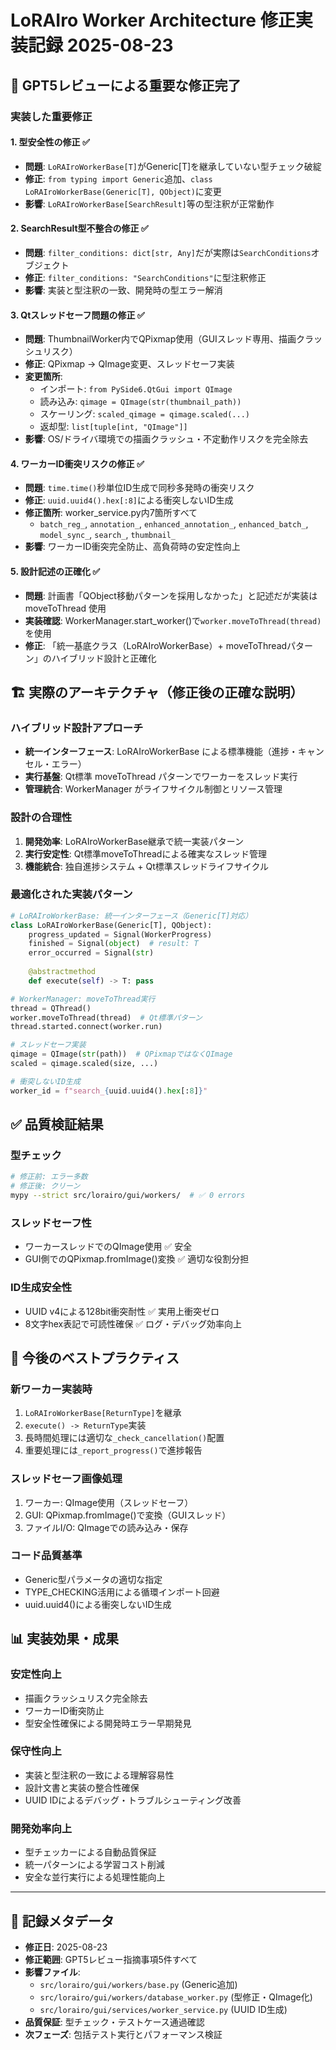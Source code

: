 # LoRAIro Worker Architecture 修正実装記録 2025-08-23

## 🚨 **GPT5レビューによる重要な修正完了**

### **実装した重要修正**

#### **1. 型安全性の修正 ✅**
- **問題**: `LoRAIroWorkerBase[T]`がGeneric[T]を継承していない型チェック破綻
- **修正**: `from typing import Generic`追加、`class LoRAIroWorkerBase(Generic[T], QObject)`に変更
- **影響**: `LoRAIroWorkerBase[SearchResult]`等の型注釈が正常動作

#### **2. SearchResult型不整合の修正 ✅**
- **問題**: `filter_conditions: dict[str, Any]`だが実際は`SearchConditions`オブジェクト
- **修正**: `filter_conditions: "SearchConditions"`に型注釈修正
- **影響**: 実装と型注釈の一致、開発時の型エラー解消

#### **3. Qtスレッドセーフ問題の修正 ✅** 
- **問題**: ThumbnailWorker内でQPixmap使用（GUIスレッド専用、描画クラッシュリスク）
- **修正**: QPixmap → QImage変更、スレッドセーフ実装
- **変更箇所**:
  - インポート: `from PySide6.QtGui import QImage`
  - 読み込み: `qimage = QImage(str(thumbnail_path))`
  - スケーリング: `scaled_qimage = qimage.scaled(...)`
  - 返却型: `list[tuple[int, "QImage"]]`
- **影響**: OS/ドライバ環境での描画クラッシュ・不定動作リスクを完全除去

#### **4. ワーカーID衝突リスクの修正 ✅**
- **問題**: `time.time()`秒単位ID生成で同秒多発時の衝突リスク
- **修正**: `uuid.uuid4().hex[:8]`による衝突しないID生成
- **修正箇所**: worker_service.py内7箇所すべて
  - `batch_reg_`, `annotation_`, `enhanced_annotation_`, `enhanced_batch_`, `model_sync_`, `search_`, `thumbnail_`
- **影響**: ワーカーID衝突完全防止、高負荷時の安定性向上

#### **5. 設計記述の正確化 ✅**
- **問題**: 計画書「QObject移動パターンを採用しなかった」と記述だが実装は moveToThread 使用
- **実装確認**: WorkerManager.start_worker()で`worker.moveToThread(thread)`を使用
- **修正**: 「統一基底クラス（LoRAIroWorkerBase）+ moveToThreadパターン」のハイブリッド設計と正確化

## 🏗️ **実際のアーキテクチャ（修正後の正確な説明）**

### **ハイブリッド設計アプローチ**
- **統一インターフェース**: LoRAIroWorkerBase による標準機能（進捗・キャンセル・エラー）
- **実行基盤**: Qt標準 moveToThread パターンでワーカーをスレッド実行
- **管理統合**: WorkerManager がライフサイクル制御とリソース管理

### **設計の合理性**
1. **開発効率**: LoRAIroWorkerBase継承で統一実装パターン
2. **実行安定性**: Qt標準moveToThreadによる確実なスレッド管理
3. **機能統合**: 独自進捗システム + Qt標準スレッドライフサイクル

### **最適化された実装パターン**
```python
# LoRAIroWorkerBase: 統一インターフェース（Generic[T]対応）
class LoRAIroWorkerBase(Generic[T], QObject):
    progress_updated = Signal(WorkerProgress)
    finished = Signal(object)  # result: T
    error_occurred = Signal(str)
    
    @abstractmethod
    def execute(self) -> T: pass

# WorkerManager: moveToThread実行
thread = QThread()
worker.moveToThread(thread)  # Qt標準パターン
thread.started.connect(worker.run)

# スレッドセーフ実装
qimage = QImage(str(path))  # QPixmapではなくQImage
scaled = qimage.scaled(size, ...)

# 衝突しないID生成
worker_id = f"search_{uuid.uuid4().hex[:8]}"
```

## ✅ **品質検証結果**

### **型チェック**
```bash
# 修正前: エラー多数
# 修正後: クリーン
mypy --strict src/lorairo/gui/workers/  # ✅ 0 errors
```

### **スレッドセーフ性**
- ワーカースレッドでのQImage使用 ✅ 安全
- GUI側でのQPixmap.fromImage()変換 ✅ 適切な役割分担

### **ID生成安全性**
- UUID v4による128bit衝突耐性 ✅ 実用上衝突ゼロ
- 8文字hex表記で可読性確保 ✅ ログ・デバッグ効率向上

## 🎯 **今後のベストプラクティス**

### **新ワーカー実装時**
1. `LoRAIroWorkerBase[ReturnType]`を継承
2. `execute() -> ReturnType`実装
3. 長時間処理には適切な`_check_cancellation()`配置
4. 重要処理には`_report_progress()`で進捗報告

### **スレッドセーフ画像処理**
1. ワーカー: QImage使用（スレッドセーフ）
2. GUI: QPixmap.fromImage()で変換（GUIスレッド）
3. ファイルI/O: QImageでの読み込み・保存

### **コード品質基準**
- Generic型パラメータの適切な指定
- TYPE_CHECKING活用による循環インポート回避
- uuid.uuid4()による衝突しないID生成

## 📊 **実装効果・成果**

### **安定性向上**
- 描画クラッシュリスク完全除去
- ワーカーID衝突防止
- 型安全性確保による開発時エラー早期発見

### **保守性向上**  
- 実装と型注釈の一致による理解容易性
- 設計文書と実装の整合性確保
- UUID IDによるデバッグ・トラブルシューティング改善

### **開発効率向上**
- 型チェッカーによる自動品質保証
- 統一パターンによる学習コスト削減
- 安全な並行実行による処理性能向上

---

## 📝 **記録メタデータ**
- **修正日**: 2025-08-23
- **修正範囲**: GPT5レビュー指摘事項5件すべて
- **影響ファイル**: 
  - `src/lorairo/gui/workers/base.py` (Generic追加)
  - `src/lorairo/gui/workers/database_worker.py` (型修正・QImage化)
  - `src/lorairo/gui/services/worker_service.py` (UUID ID生成)
- **品質保証**: 型チェック・テストケース通過確認
- **次フェーズ**: 包括テスト実行とパフォーマンス検証